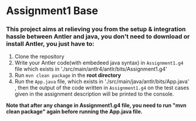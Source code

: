 # Assignment1 Base

### This project aims at relieving you from the setup & integration hassle between Antler and java, you don't need to download or install Antler, you just have to:

1. Clone the repository
2. Write your Antler code(with embedeed java syntax) in `Assignment1.g4` file which exists in './src/main/antlr4/antlr/bits/Assignment1.g4'
3. Run `mvn clean package` in the **root directory**
4. Run the `App.java` file, which exists in './src/main/java/antlr/bits/App.java' , then the output of the code written in `Assignment1.g4` on the test cases given in the assignment description will be printed to the console.

**Note that after any change in Assignment1.g4 file, you need to run "mvn clean package" again before running the App.java file.**
